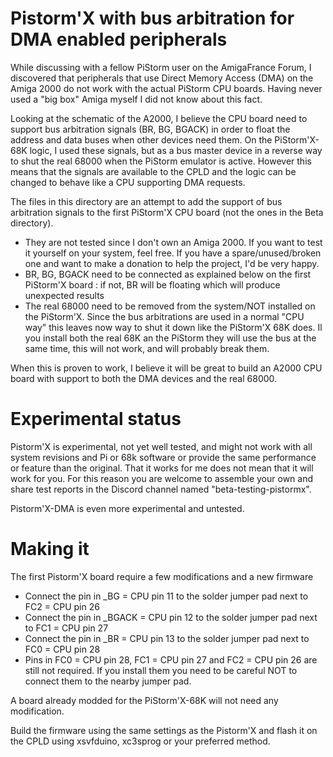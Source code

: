 # Pistorm'X with bus arbitration for DMA enabled peripherals
While discussing with a fellow PiStorm user on the AmigaFrance Forum, I discovered that peripherals that use Direct Memory Access (DMA) on the Amiga 2000 do not work with the actual PiStorm CPU boards. Having never used a "big box" Amiga myself I did not know about this fact.

Looking at the schematic of the A2000, I believe the CPU board need to support bus arbitration signals (BR, BG, BGACK) in order to float the address and data buses when other devices need them. On the PiStorm'X-68K logic, I used these signals, but as a bus master device in a reverse way to shut the real 68000 when the PiStorm emulator is active. However this means that the signals are available to the CPLD and the logic can be changed to behave like a CPU supporting DMA requests.

The files in this directory are an attempt to add the support of bus arbitration signals to the first PiStorm'X CPU board (not the ones in the Beta directory).
- They are not tested since I don't own an Amiga 2000. If you want to test it yourself on your system, feel free. If you have a spare/unused/broken one and want to make a donation to help the project, I'd be very happy.
- BR, BG, BGACK need to be connected as explained below on the first PiStorm'X board : if not, BR will be floating which will produce unexpected results
- The real 68000 need to be removed from the system/NOT installed on the PiStorm'X. Since the bus arbitrations are used in a normal "CPU way" this leaves now way to shut it down like the PiStorm'X 68K does. Il you install both the real 68K an the PiStorm they will use the bus at the same time, this will not work, and will probably break them.

When this is proven to work, I believe it will be great to build an A2000 CPU board with support to both the DMA devices and the real 68000.

# Experimental status
Pistorm'X is experimental, not yet well tested, and might not work with all system revisions and Pi or 68k software or provide the same performance or feature than the original. That it works for me does not mean that it will work for you. For this reason you are welcome to assemble your own and share test reports in the Discord channel named "beta-testing-pistormx".

Pistorm'X-DMA is even more experimental and untested.

# Making it
The first Pistorm'X board require a few modifications and a new firmware
- Connect the pin in _BG = CPU pin 11 to the solder jumper pad next to FC2 = CPU pin 26
- Connect the pin in _BGACK = CPU pin 12 to the solder jumper pad next to FC1 = CPU pin 27
- Connect the pin in _BR = CPU pin 13 to the solder jumper pad next to FC0 = CPU pin 28
- Pins in FC0 = CPU pin 28, FC1 = CPU pin 27 and FC2 = CPU pin 26 are still not required. If you install them you need to be careful NOT to connect them to the nearby jumper pad.

A board already modded for the PiStorm'X-68K will not need any modification.

Build the firmware using the same settings as the Pistorm'X and flash it on the CPLD using xsvfduino, xc3sprog or your preferred method.
